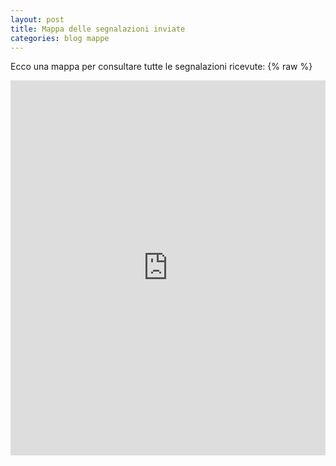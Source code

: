 ```yaml
---
layout: post
title: Mappa delle segnalazioni inviate
categories: blog mappe
---
```


Ecco una mappa per consultare tutte le segnalazioni ricevute:
{% raw %}
<iframe width="100%" height="600px" frameBorder="0" src="http://www.piersoft.it/terremotocentro/"></br><a href="http://www.piersoft.it/terremotocentro/">Visualizza schermo intero</a></p>
{% endraw %}
